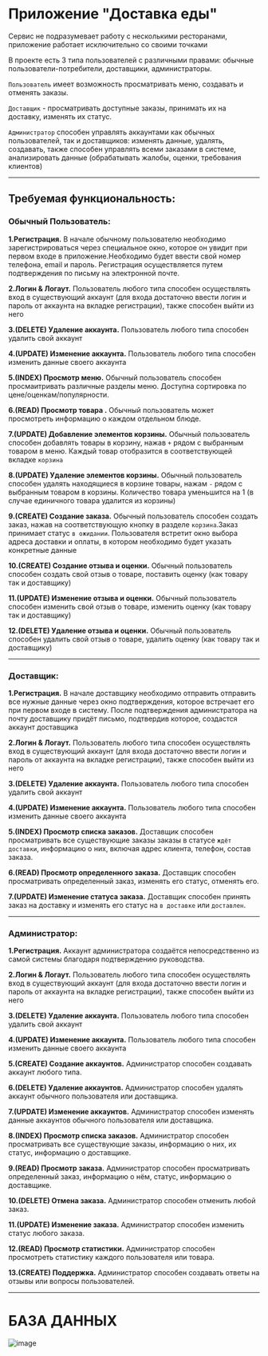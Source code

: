 # Приложение "Доставка еды"

Сервис не подразумевает работу с несколькими ресторанами,  приложение работает исключительно со своими точками

В проекте есть 3 типа пользователей с различными правами: обычные пользователи-потребители, доставщики, администраторы. 

`Пользователь` имеет возможность просматривать меню, создавать и отменять заказы.

 `Доставщик` - просматривать доступные заказы, принимать их на доставку, изменять их статус.

 `Администратор` способен управлять аккаунтами как обычных пользователей, так и доставщиков: изменять данные, удалять, создавать, также способен управлять всеми заказами в системе, анализировать данные (обрабатывать жалобы, оценки, требования клиентов)

 ---

 ## Требуемая функциональность:
### Обычный Пользователь:
**1.Регистрация.** В начале обычному пользователю необходимо зарегистрироваться через специальное окно, которое он увидит при первом входе в приложение.Необходимо будет ввести свой номер телефона, email и пароль. Регистрация осуществляется путем подтверждения по письму на электронной почте.
 
 **2.Логин & Логаут.** Пользователь любого типа способен осуществлять вход в существующий аккаунт (для входа достаточно ввести логин и пароль от аккаунта на вкладке регистрации), также способен выйти из него

 **3.(DELETE) Удаление аккаунта.** Пользователь любого типа способен удалить свой аккаунт

 **4.(UPDATE) Изменение аккаунта.** Пользователь любого типа способен изменить данные своего аккаунта
  
**5.(INDEX) Просмотр меню.** Обычный пользователь способен просмаитривать  различные разделы меню. Доступна сортировка по цене/оценкам/популярности. 

**6.(READ) Просмотр товара .**  Обычный пользователь может просмотреть информацию о каждом отдельном блюде.

**7.(UPDATE) Добавление элементов корзины.** Обычный пользователь способен добавлять товары в корзину, нажав `+` рядом с выбранным товаром в меню. Каждый товар отобразится в соответствующей вкладке `корзина`
  
**8.(UPDATE) Удаление элементов корзины.** Обычный пользователь способен удалять находящиеся в корзине товары, нажам `-` рядом с выбранным товаром в корзины. Количество товара уменьшится на 1 (в случае единичного товара удалится из корзины)

**9.(CREATE) Создание заказа.** Обычный пользователь способен создать заказ, нажав на соответствующую кнопку в разделе `корзина`.Заказ принимает статус `в ожидании`. Пользователя встретит окно выбора адреса доставки и оплаты, в котором необходимо будет указать конкретные данные 

**10.(CREATE) Создание отзыва и оценки.** Обычный пользователь способен создать свой отзыв о товаре, поставить оценку (как товару так и доставщику) 

**11.(UPDATE) Изменение отзыва и оценки.** Обычный пользователь способен изменить свой отзыв о товаре, изменить оценку (как товару так и доставщику) 

**12.(DELETE) Удаление отзыва и оценки.** Обычный пользователь способен удалить свой отзыв о товаре, удалить оценку (как товару так и доставщику)

---

### Доставщик:
**1.Регистрация.** В начале доставщику необходимо отправить отправить все нужные данные через окно подтверждения, которое встречает его при первом входе в систему. После подтверждения администратора на почту доставщику придёт письмо, подтвердив которое, создастся аккаунт доставщика
 
 **2.Логин & Логаут.** Пользователь любого типа способен осуществлять вход в существующий аккаунт (для входа достаточно ввести логин и пароль от аккаунта на вкладке регистрации), также способен выйти из него

 **3.(DELETE) Удаление аккаунта.** Пользователь любого типа способен удалить свой аккаунт

  **4.(UPDATE) Изменение аккаунта.** Пользователь любого типа способен изменить данные своего аккаунта
  
**5.(INDEX) Просмотр списка заказов.** Доставщик способен просматривать все существующие заказы заказы в статусе `ждёт доставки`, информацию о них, включая адрес клиента, телефон, состав заказа.

**6.(READ) Просмотр определенного заказа.** Доставщик способен просматривать определенный заказ, изменять его статус, отменять его.

**7.(UPDATE) Изменение статуса заказа.** Доставщик способен принять заказ на доставку и изменять его статус на `в доставке` или `доставлен`.

---

### Администратор:
**1.Регистрация.** Аккаунт администратора создаётся непосредственно из самой системы благодаря подтверждению руководства.
 
 **2.Логин & Логаут.** Пользователь любого типа способен осуществлять вход в существующий аккаунт (для входа достаточно ввести логин и пароль от аккаунта на вкладке регистрации), также способен выйти из него

 **3.(DELETE) Удаление аккаунта.** Пользователь любого типа способен удалить свой аккаунт

  **4.(UPDATE) Изменение аккаунта.** Пользователь любого типа способен изменить данные своего аккаунта

  **5.(CREATE) Создание аккаунтов.** Администратор способен создавать аккаунт любого типа.

**6.(DELETE) Удаление аккаунтов.** Администратор способен удалять аккаунт обычного пользователя или доставщика.

**7.(UPDATE) Изменение аккаунтов.** Администратор способен изменять данные аккаунтов обычного пользователя или доставщика.
  
**8.(INDEX) Просмотр списка заказов.** Администратор способен просматривать все существующие заказы, информацию о них, их статус, информацию о доставщике.

**9.(READ) Просмотр  заказа.** Администратор способен просматривать определенный заказ, информацию о нём, статус, информацию о доставщике.

**10.(DELETE) Отмена заказа.** Администратор способен отменить любой заказ.

**11.(UPDATE) Изменение заказа.** Администратор способен изменить статус любого заказа.

**12.(READ) Просмотр статистики.** Администратор способен просмотреть статистику каждого пользователя или товара.

**13.(CREATE) Поддержка.** Администратор способен создавать ответы на отзывы или вопросы пользователей.

 --- 
 # БАЗА ДАННЫХ
![image](https://github.com/user-attachments/assets/f6e0b978-fbf8-4792-9d60-65b8a2128973)


